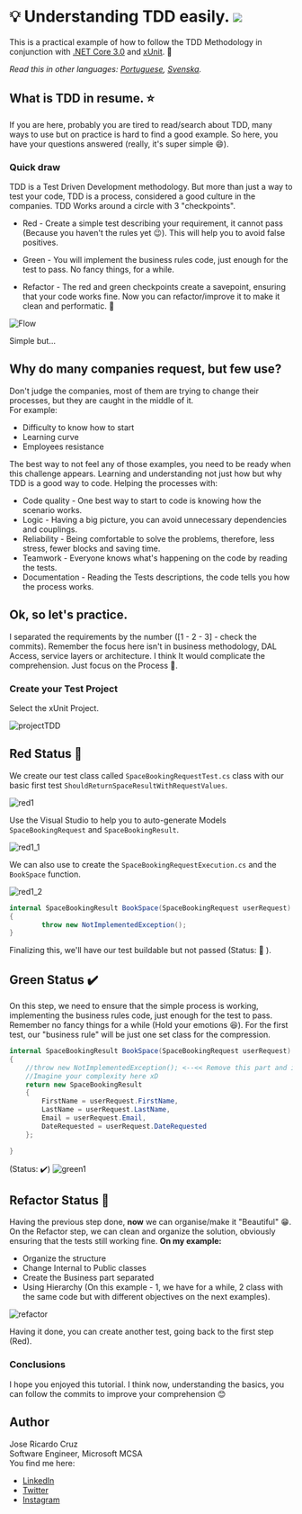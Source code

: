 # :bulb: Understanding TDD easily. ![](https://cdn.rawgit.com/sindresorhus/awesome/d7305f38d29fed78fa85652e3a63e154dd8e8829/media/badge.svg)

This is a practical example of how to follow the TDD Methodology in conjunction with [.NET Core 3.0](https://github.com/dotnet/aspnetcore) and [xUnit](https://xunit.net/). :battery:


*Read this in other languages: [Portuguese](README.pt.md), [Svenska](README.se.md).*


## What is TDD in resume. :star:

If you are here, probably you are tired to read/search about TDD, many ways to use but on practice is hard to find a good example.
So here, you have your questions answered (really, it's super simple :smile:). 

### Quick draw

TDD is a Test Driven Development methodology. But more than just a way to test your code, TDD is a process, considered a good culture in the companies. TDD Works around a circle with 3 "checkpoints". 

- Red - Create a simple test describing your requirement, it cannot pass (Because you haven't the rules yet :wink:). This will help you to avoid false positives.

- Green - You will implement the business rules code, just enough for the test to pass. No fancy things, for a while.

- Refactor - The red and green checkpoints create a savepoint, ensuring that your code works fine. Now you can refactor/improve it to make it clean and performatic. :triangular_flag_on_post:


![Flow](https://i.imgur.com/lTq3Seu.png)

Simple but...


## Why do many companies request, but few use? 


Don't judge the companies, most of them are trying to change their processes, but they are caught in the middle of it.\
For example:

- Difficulty to know how to start
- Learning curve
- Employees resistance

The best way to not feel any of those examples, you need to be ready when this challenge appears.
Learning and understanding not just how but why TDD is a good way to code. Helping the processes with:

- Code quality - One best way to start to code is knowing how the scenario works.
- Logic - Having a big picture, you can avoid unnecessary dependencies and couplings.
- Reliability - Being comfortable to solve the problems, therefore, less stress, fewer blocks and saving time.
- Teamwork - Everyone knows what's happening on the code by reading the tests. 
- Documentation - Reading the Tests descriptions, the code tells you how the process works.

## Ok, so let's practice.

I separated the requirements by the number ([1 - 2 - 3] - check the commits).
Remember the focus here isn't in business methodology, DAL Access, service layers or architecture. I think It would complicate the comprehension. Just focus on the Process :full_moon_with_face:. 

### Create your Test Project

Select the xUnit Project.

![projectTDD](https://i.imgur.com/Idun2dd.jpg)




## **Red Status**  :red_circle:

We create our test class called `SpaceBookingRequestTest.cs` class with our basic first test `ShouldReturnSpaceResultWithRequestValues`.

![red1](https://i.imgur.com/pQchDcC.jpg)

Use the Visual Studio to help you to auto-generate Models `SpaceBookingRequest` and `SpaceBookingResult`.

![red1_1](https://i.imgur.com/kXieVgS.jpg)

We can also use to create the `SpaceBookingRequestExecution.cs` and the `BookSpace` function.

![red1_2](https://i.imgur.com/9C0blWC.jpg) 

```csharp
internal SpaceBookingResult BookSpace(SpaceBookingRequest userRequest)
{
        throw new NotImplementedException();
}
```

Finalizing this, we'll have our test buildable but not passed (Status: :red_circle: ).


## **Green Status**  :heavy_check_mark:


On this step, we need to ensure that the simple process is working, implementing the business rules code, just enough for the test to pass. Remember no fancy things for a while (Hold your emotions :satisfied:). 
For the first test, our "business rule" will be just one set class for the compression.

```csharp
internal SpaceBookingResult BookSpace(SpaceBookingRequest userRequest)
{
    //throw new NotImplementedException(); <--<< Remove this part and implement your Business rules
    //Imagine your complexity here xD 
    return new SpaceBookingResult
    {
        FirstName = userRequest.FirstName,
        LastName = userRequest.LastName,
        Email = userRequest.Email,
        DateRequested = userRequest.DateRequested
    };

}
```
(Status: :heavy_check_mark:)
![green1](https://i.imgur.com/UmJa0UA.jpg)



## **Refactor Status**  :repeat:

Having the previous step done, **now** we can organise/make it "Beautiful" :grin:.
 On the Refactor step, we can clean and organize the solution, obviously ensuring that the tests still working fine.
 **On my example:**
 
 - Organize the structure
 - Change Internal to Public classes
 - Create the Business part separated
 - Using Hierarchy (On this example - 1, we have for a while, 2 class with the same code but with different objectives on the next examples). 
 
 
![refactor](https://i.imgur.com/UfH8nkE.jpg)

Having it done, you can create another test, going back to the first step (Red).



### Conclusions

I hope you enjoyed this tutorial. I think now, understanding the basics, you can follow the commits to improve your comprehension :blush:


## Author
Jose Ricardo Cruz\
Software Engineer, Microsoft MCSA\
You find me here:
 - [LinkedIn](https://www.linkedin.com/in/jrgcruz/)
 - [Twitter](https://twitter.com/josericardodev)
 - [Instagram](https://www.instagram.com/josecruz.io/)



